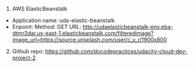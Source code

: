 1. AWS ElasticBeanstalk
- Application name: uda-elastic-beanstalk
- Enpoint:
Method: GET
URL: http://udaelasticbeanstalk-env.eba-dtmr2dar.us-east-1.elasticbeanstalk.com/filteredimage?image_url=https://source.unsplash.com/user/c_v_r/1900x800

2. Github repo:
https://github.com/docodepractices/udacity-cloud-dev-project-2